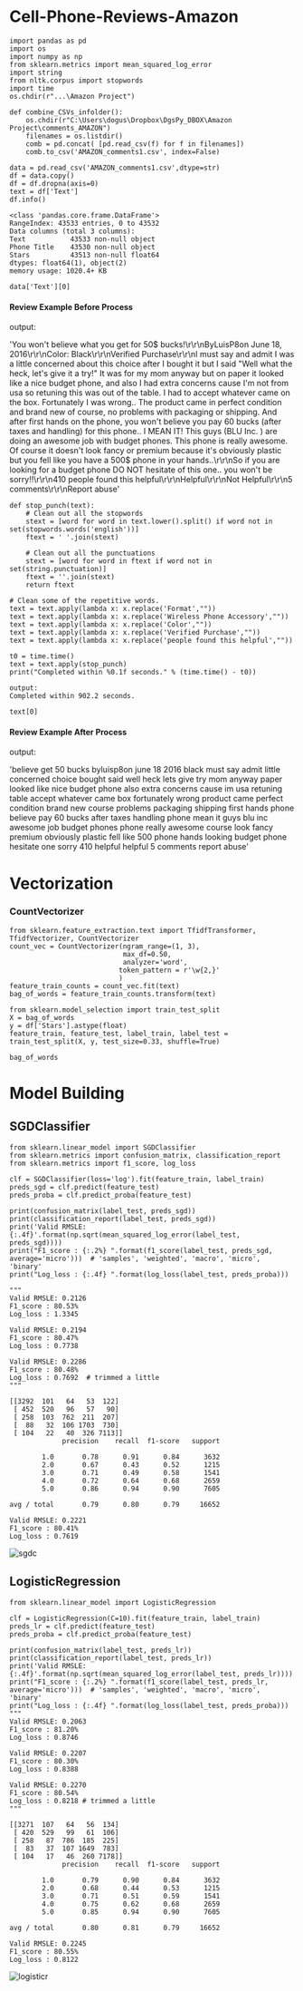 # Cell-Phone-Reviews-Amazon
```
import pandas as pd
import os
import numpy as np
from sklearn.metrics import mean_squared_log_error
import string
from nltk.corpus import stopwords
import time
os.chdir(r"...\Amazon Project")
```
```
def combine_CSVs_infolder():
    os.chdir(r"C:\Users\dogus\Dropbox\DgsPy_DBOX\Amazon Project\comments_AMAZON")
    filenames = os.listdir()
    comb = pd.concat( [pd.read_csv(f) for f in filenames])
    comb.to_csv('AMAZON_comments1.csv', index=False)
```

```
data = pd.read_csv('AMAZON_comments1.csv',dtype=str)
df = data.copy()
df = df.dropna(axis=0)
text = df['Text']
df.info()
```

```
<class 'pandas.core.frame.DataFrame'>
RangeIndex: 43533 entries, 0 to 43532
Data columns (total 3 columns):
Text           43533 non-null object
Phone Title    43530 non-null object
Stars          43513 non-null float64
dtypes: float64(1), object(2)
memory usage: 1020.4+ KB
```
```
data['Text'][0]
```
#### Review Example Before Process
output:

'You won\'t believe what you get for 50$ bucks!\r\r\nByLuisP8on June 18, 2016\r\r\nColor: Black\r\r\nVerified Purchase\r\r\nI must say and admit I was a little concerned about this choice after I bought it but I said "Well what the heck, let\'s give it a try!" It was for my mom anyway but on paper it looked like a nice budget phone, and also I had extra concerns cause I\'m not from usa so retuning this was out of the table. I had to accept whatever came on the box. Fortunately I was wrong.. The product came in perfect condition and brand new of course, no problems with packaging or shipping. And after first hands on the phone, you won\'t believe you pay 60 bucks (after taxes and handling) for this phone.. I MEAN IT! This guys (BLU Inc. ) are doing an awesome job with budget phones. This phone is really awesome. Of course it doesn\'t look fancy or premium because it\'s obviously plastic but you fell like you have a 500$ phone in your hands..\r\r\nSo if you are looking for a budget phone DO NOT hesitate of this one.. you won\'t be sorry!!\r\r\n410 people found this helpful\r\r\nHelpful\r\r\nNot Helpful\r\r\n5 comments\r\r\nReport abuse'


```
def stop_punch(text):
    # Clean out all the stopwords
    stext = [word for word in text.lower().split() if word not in set(stopwords.words('english'))]
    ftext = ' '.join(stext)
    
    # Clean out all the punctuations
    stext = [word for word in ftext if word not in set(string.punctuation)]
    ftext = ''.join(stext)
    return ftext
```

```
# Clean some of the repetitive words.
text = text.apply(lambda x: x.replace('Format',""))
text = text.apply(lambda x: x.replace('Wireless Phone Accessory',""))
text = text.apply(lambda x: x.replace('Color',""))
text = text.apply(lambda x: x.replace('Verified Purchase',""))
text = text.apply(lambda x: x.replace('people found this helpful',""))
```

```
t0 = time.time()
text = text.apply(stop_punch)
print("Completed within %0.1f seconds." % (time.time() - t0))
```
```
output:
Completed within 902.2 seconds.
```
```
text[0]
```
#### Review Example After Process
output:

'believe get 50 bucks byluisp8on june 18 2016  black must say admit little concerned choice bought said well heck lets give try mom anyway paper looked like nice budget phone also extra concerns cause im usa retuning table accept whatever came box fortunately wrong product came perfect condition brand new course problems packaging shipping first hands phone believe pay 60 bucks after taxes handling phone mean it guys blu inc  awesome job budget phones phone really awesome course look fancy premium obviously plastic fell like 500 phone hands looking budget phone hesitate one sorry 410 helpful helpful 5 comments report abuse'



# Vectorization
### CountVectorizer
```
from sklearn.feature_extraction.text import TfidfTransformer, TfidfVectorizer, CountVectorizer
count_vec = CountVectorizer(ngram_range=(1, 3),
                            max_df=0.50,
                            analyzer='word',
                           token_pattern = r'\w{2,}'
                           )
feature_train_counts = count_vec.fit(text)
bag_of_words = feature_train_counts.transform(text)

from sklearn.model_selection import train_test_split
X = bag_of_words 
y = df['Stars'].astype(float)
feature_train, feature_test, label_train, label_test = train_test_split(X, y, test_size=0.33, shuffle=True)
```
```
bag_of_words
```


# Model Building
## SGDClassifier
```
from sklearn.linear_model import SGDClassifier
from sklearn.metrics import confusion_matrix, classification_report
from sklearn.metrics import f1_score, log_loss

clf = SGDClassifier(loss='log').fit(feature_train, label_train)
preds_sgd = clf.predict(feature_test)
preds_proba = clf.predict_proba(feature_test)

print(confusion_matrix(label_test, preds_sgd))
print(classification_report(label_test, preds_sgd))
print('Valid RMSLE: {:.4f}'.format(np.sqrt(mean_squared_log_error(label_test, preds_sgd))))
print("F1_score : {:.2%} ".format(f1_score(label_test, preds_sgd, average='micro')))  # 'samples', 'weighted', 'macro', 'micro', 'binary'
print("Log_loss : {:.4f} ".format(log_loss(label_test, preds_proba)))

"""
Valid RMSLE: 0.2126
F1_score : 80.53% 
Log_loss : 1.3345 

Valid RMSLE: 0.2194
F1_score : 80.47% 
Log_loss : 0.7738 

Valid RMSLE: 0.2286
F1_score : 80.48% 
Log_loss : 0.7692  # trimmed a little
"""
```
```
[[3292  101   64   53  122]
 [ 452  520   96   57   90]
 [ 258  103  762  211  207]
 [  88   32  106 1703  730]
 [ 104   22   40  326 7113]]
             precision    recall  f1-score   support

        1.0       0.78      0.91      0.84      3632
        2.0       0.67      0.43      0.52      1215
        3.0       0.71      0.49      0.58      1541
        4.0       0.72      0.64      0.68      2659
        5.0       0.86      0.94      0.90      7605

avg / total       0.79      0.80      0.79     16652

Valid RMSLE: 0.2221
F1_score : 80.41% 
Log_loss : 0.7619 
```
![sgdc](https://user-images.githubusercontent.com/23128332/43723046-6626896c-999f-11e8-9dd5-4909a720a8d5.PNG)

## LogisticRegression
```
from sklearn.linear_model import LogisticRegression

clf = LogisticRegression(C=10).fit(feature_train, label_train)
preds_lr = clf.predict(feature_test)
preds_proba = clf.predict_proba(feature_test)

print(confusion_matrix(label_test, preds_lr))
print(classification_report(label_test, preds_lr))
print('Valid RMSLE: {:.4f}'.format(np.sqrt(mean_squared_log_error(label_test, preds_lr))))
print("F1_score : {:.2%} ".format(f1_score(label_test, preds_lr, average='micro')))  # 'samples', 'weighted', 'macro', 'micro', 'binary'
print("Log_loss : {:.4f} ".format(log_loss(label_test, preds_proba)))
"""
Valid RMSLE: 0.2063
F1_score : 81.20% 
Log_loss : 0.8746 

Valid RMSLE: 0.2207
F1_score : 80.30% 
Log_loss : 0.8388 

Valid RMSLE: 0.2270
F1_score : 80.54% 
Log_loss : 0.8218 # trimmed a little
"""
```
```
[[3271  107   64   56  134]
 [ 420  529   99   61  106]
 [ 258   87  786  185  225]
 [  83   37  107 1649  783]
 [ 104   17   46  260 7178]]
             precision    recall  f1-score   support

        1.0       0.79      0.90      0.84      3632
        2.0       0.68      0.44      0.53      1215
        3.0       0.71      0.51      0.59      1541
        4.0       0.75      0.62      0.68      2659
        5.0       0.85      0.94      0.90      7605

avg / total       0.80      0.81      0.79     16652

Valid RMSLE: 0.2245
F1_score : 80.55% 
Log_loss : 0.8122 
```
![logisticr](https://user-images.githubusercontent.com/23128332/43723039-627e5eac-999f-11e8-8538-aa6786856695.PNG)
